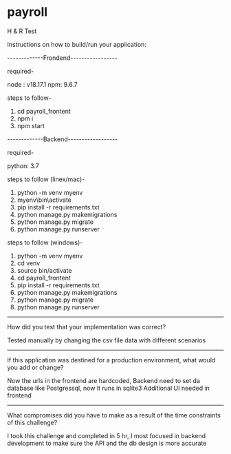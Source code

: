 # payroll
H &amp; R Test

Instructions on how to build/run your application:

-------------Frondend-----------------

required-

node : v18.17.1
npm: 9.6.7

steps to follow-

1) cd payroll_frontent
2) npm i
3) npm start

-------------Backend------------------

required-

python: 3.7

steps to follow (linex/mac)-

1) python -m venv myenv
2) myenv\bin\activate
3) pip install -r requirements.txt
4) python manage.py makemigrations
5) python manage.py migrate
6) python manage.py runserver

steps to follow (windows)-

1) python -m venv myenv
2) cd venv
3) source bin/activate
4) cd payroll_frontent
5) pip install -r requirements.txt
6) python manage.py makemigrations
7) python manage.py migrate
8) python manage.py runserver

*****************************************************************************************


How did you test that your implementation was correct?

Tested manually by changing the csv file data with different scenarios

*****************************************************************************************

If this application was destined for a production environment, what would you add or change?

Now the urls in the frontend are hardcoded,
Backend need to set da database like Postgressql, now it runs in sqlite3
Additional UI needed in frontend

*****************************************************************************************

What compromises did you have to make as a result of the time constraints of this challenge?

I took this challenge and completed in 5 hr, I most focused in backend development to make sure the API and the db design is more accurate

